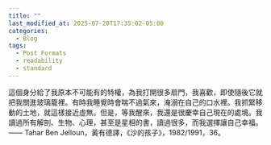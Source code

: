 ```yaml
---
title: ""
last_modified_at: 2025-07-20T17:35:02-05:00
categories:
  - Blog
tags:
  - Post Formats
  - readability
  - standard
---
```


這個身分給了我原本不可能有的特權，為我打開很多扇門，我喜歡，即使隨後它就把我關進玻璃籠裡。有時我睡覺時會喘不過氣來，淹溺在自己的口水裡。我抓緊移動的土地，就這樣接近虛無。但是，等我醒來，我還是很慶幸自己現在的處境。我讀過所有解剖、生物、心理，甚至是星相的書，讀過很多，而我選擇讓自己幸福。
—— Tahar Ben Jelloun，黃有德譯，《沙的孩子》，1982/1991，36。  
